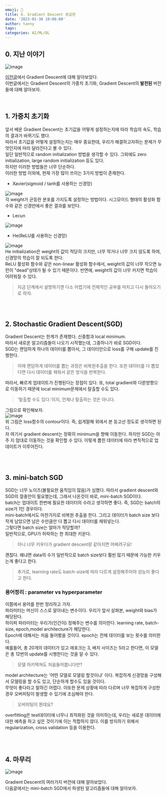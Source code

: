 ```yaml
---
emoji: 🔮
title: 6. Gradient Descent 중급편
date: '2023-01-30 10:00:00'
author: tanny
tags: 
categories: AI/ML/DL
---
```


## 0. 지난 이야기
![image](https://user-images.githubusercontent.com/121401159/216079662-0d060637-86d4-4577-b486-f1f2d262591d.png)<br>

[이전글](https://tannybrown.github.io/ai/6/)에서 Gradient Descent에 대해 알아보았다.<br>
이번글에서는 Gradient Descent의 가중치 초기화, Gradient Descent의 **발전된** 버전들에 대해 알아보자.<br>

<br>

## 1. 가중치 초기화
앞서 배운 Gradient Descent는 초기값을 어떻게 설정하는지에 따라 학습의 속도, 학습의 결과가 바뀌기도 했다.<br>
따라서 초기값을 어떻게 설정하는지는 매우 중요한데, 우리가 해결하고자하는 문제가 무엇인지에 따라 달라진다고 볼 수 있다.<br>
일단 일반적으로 random initialization 방법을 생각할 수 있다. 그외에도 zero initialization, large random initialization 등도 있다.<br>
하지만 이러한 방법들은 너무 단순하다.<br>
이러한 방법 이외에, 현재 가장 많이 쓰이는 3가지 방법이 존재한다.<br>

- Xavier(sigmoid / tanh를 사용하는 신경망)<br>

![image](https://user-images.githubusercontent.com/121401159/216111061-e263bbbd-c880-46e4-851e-de826470911d.png)<br>
각 weight가 균등한 분포를 가지도록 설정하는 방법이다. 시그모이드 형태의 활성화 함수와 같은 신경만에서 좋은 결과를 보인다.<br>

- Lecun


![image](https://user-images.githubusercontent.com/121401159/216110967-ec9fe53a-1bab-42a6-88bf-dc96207df68f.png)<br>


- He(ReLU를 사용하는 신경망)


![image](https://user-images.githubusercontent.com/121401159/216111121-a8e7c732-1e2b-4920-8a3e-23a462aed537.png)<br>
He initialization은 weight의 값이 적당히 크지만, 너무 작거나 너무 크지 않도록 하여, 신경망의 학습이 잘 되도록 한다.<br>
ReLU 활성화 함수와 같은 non-linear 활성화 함수에서, weight의 값이 너무 작으면 뉴런이 "dead"상태가 될 수 있기 때문이다. 반면에, weight의 값이 너무 커지면 학습이 어려워질 수 있다.

> 지금 단계에서 설명하기엔 다소 어렵기에 전체적인 공부를 마치고 다시 돌아오기로 하자.

<br><br>

## 2. Stochastic Gradient Descent(SGD)
Gradient Descent는 한계가 존재했다. 신중함과 local minimum.<br>
따라서 새로운 알고리즘들이 나오기 시작했는데, 그중하나가 바로 SGD이다.<br>
SGD는 랜덤하게 하나의 데이터를 뽑아서, 그 데이터만으로 loss를 구해 update를 진행한다.<br>
> 이때 랜덤하게 데이터를 뽑는 과정은 비복원추출을 한다. 또한 데이터를 다 뽑았다면 다시 데이터를 채워서 같은 방식을 반복한다.


따라서, 빠르게 업데이트가 진행된다는 장점이 있다. 또, total gradient와 다른방향으로 이동하기 때문에 local minimum문제에서 탈출할 수도 있다.
> '탈출할 수도 있다.'이지, 언제나 탈출하는 것은 아니다.

그림으로 확인해보자.<br>
![image](https://user-images.githubusercontent.com/121401159/216114527-91d9fc69-db35-4e2c-9413-06d0770bb7fd.png)<br>
위 그림은 loss함수의 contour이다. 즉, 쉽게말해 위에서 본 등고선 정도로 생각하면 된다.<br>
자 여기서 gradient descent는 정확히 minimum을 향해 이동한다. 하지만 SGD는 아주 지 맘대로 이동하는 것을 확인할 수 있다. 이렇게 뽑힌 데이터에 따라 변칙적으로 업데이트가 이루어진다.<br>



<br><br>

## 3. mini-batch SGD
SGD는 너무 노이즈(불필요한 움직임이 많음)가 심했다. 따라서 gradient descent와 SGD의 절충안이 필요했는데, 그래서 나온것이 바로, mini-batch SGD이다.<br>
batch는 업데이트 한번에 필요한 데이터의 수라고 생각하면 좋다. 즉, SGD는 batch의 size가 1인 경우이다.<br>
mini-batch에서도 마찬가지로 비복원 추출을 한다. 그리고 데이터가 batch size 보다 작게 남았으면 남은 수만큼만 다 뽑고 다시 데이터를 채워넣는다. <br>
그렇다면 batch size는 얼마가 적당할까?<br>
일반적으로, GPU가 허락하는 한 최대한 키운다.
> 아니 너무 키우다가 gradient descent랑 같아지면 어쩌려구요!

괜찮다. 왜냐면 data의 수가 일반적으로 batch size보다 훨씬 많기 때문에 가능한 키우는게 좋다고 한다.<br>
> 추가로, learning rate도 batch-size에 따라 다르게 설정해주어야 성능이 좋다고 한다.


### 용어정리 : parameter vs hyperparameter
이쯤에서 용어를 한번 정리하고 가자. <br>
파라미터는 머신이 스스로 알아내는 변수이다. 우리가 앞서 살펴본, weight와 bias가 해당된다.<br>
하이퍼 파라미터는 우리가(인간이) 정해주는 변수를 의미한다. learning rate, batch-size, epoch,model architecture가 해당한다.<br>
Epoch에 대해서는 처음 들어봤을 것이다. epoch는 전체 데이터를 보는 횟수를 의미한다.<br>
예를들어, 총 20개의 데이터가 있고 에포크는 3, 배치 사이즈는 5라고 한다면, 이 모델은 총 12번의 update를 시행한다는 것을 알 수 있다.
> 모델 아키텍쳐도 처음들어봅니다만?

model architecture는 '어떤 모델로 모델링 할것이냐' 이다. 복잡하게 신경망을 구성해서 모델링을 할 수도 있고, 단순하게 할수도 있을 것이다.<br>
무엇이 좋다라고 말하긴 어렵다. 이또한 문제 상황에 따라 다르며 너무 복잡하게 구성한 경우 오버피팅이 발생할 수 있기에 조심해야 한다.
> 오버피팅이 뭔데요?

overfitting은 test데이터에 너무나 최적화된 것을 의미하는데, 우리는 새로운 데이터에대한 예측을 하고 싶은 것이기에 이는 적합하지 않다. 이를 방지하기 위해서 regularization, cross validation 등을 이용한다.


                              


<br><br>



## 4. 마무리
![image](https://user-images.githubusercontent.com/121401159/216293083-e1a0567a-a915-431e-973f-649104747ccc.png)<br>

Gradient Descent의 여러가지 버전에 대해 알아보았다.<br>
다음글에서는 mini-batch SGD에서 파생된 알고리즘들에 대해 알아보자.


```toc

```
